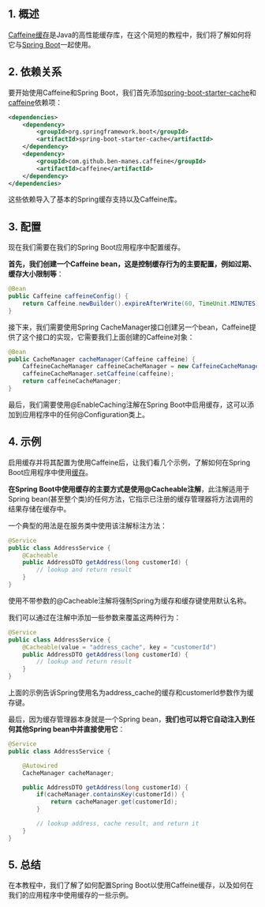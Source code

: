 ## 1. 概述

[Caffeine缓存]()是Java的高性能缓存库，在这个简短的教程中，我们将了解如何将它与[Spring Boot]()一起使用。

## 2. 依赖关系

要开始使用Caffeine和Spring Boot，我们首先添加[spring-boot-starter-cache](https://search.maven.org/artifact/org.springframework.boot/spring-boot-starter-cache)和[caffeine](https://search.maven.org/artifact/com.github.ben-manes.caffeine/caffeine)依赖项：

```xml
<dependencies>
    <dependency>
        <groupId>org.springframework.boot</groupId>
        <artifactId>spring-boot-starter-cache</artifactId>
    </dependency>
    <dependency>
        <groupId>com.github.ben-manes.caffeine</groupId>
        <artifactId>caffeine</artifactId>
    </dependency>
</dependencies>
```

这些依赖导入了基本的Spring缓存支持以及Caffeine库。

## 3. 配置

现在我们需要在我们的Spring Boot应用程序中配置缓存。

**首先，我们创建一个Caffeine bean，这是控制缓存行为的主要配置，例如过期、缓存大小限制等**：

```java
@Bean
public Caffeine caffeineConfig() {
    return Caffeine.newBuilder().expireAfterWrite(60, TimeUnit.MINUTES);
}
```

接下来，我们需要使用Spring CacheManager接口创建另一个bean，Caffeine提供了这个接口的实现，它需要我们上面创建的Caffeine对象：

```java
@Bean
public CacheManager cacheManager(Caffeine caffeine) {
    CaffeineCacheManager caffeineCacheManager = new CaffeineCacheManager();
    caffeineCacheManager.setCaffeine(caffeine);
    return caffeineCacheManager;
}
```

最后，我们需要使用@EnableCaching注解在Spring Boot中启用缓存，这可以添加到应用程序中的任何@Configuration类上。

## 4. 示例

启用缓存并将其配置为使用Caffeine后，让我们看几个示例，了解如何在Spring Boot应用程序中使用[缓存]()。

**在Spring Boot中使用缓存的主要方式是使用@Cacheable注解**，此注解适用于Spring bean(甚至整个类)的任何方法，它指示已注册的缓存管理器将方法调用的结果存储在缓存中。

一个典型的用法是在服务类中使用该注解标注方法：

```java
@Service
public class AddressService {
    @Cacheable
    public AddressDTO getAddress(long customerId) {
        // lookup and return result
    }
}
```

使用不带参数的@Cacheable注解将强制Spring为缓存和缓存键使用默认名称。

我们可以通过在注解中添加一些参数来覆盖这两种行为：

```java
@Service
public class AddressService {
    @Cacheable(value = "address_cache", key = "customerId")
    public AddressDTO getAddress(long customerId) {
        // lookup and return result
    }
}
```

上面的示例告诉Spring使用名为address_cache的缓存和customerId参数作为缓存键。

最后，因为缓存管理器本身就是一个Spring bean，**我们也可以将它自动注入到任何其他Spring bean中并直接使用它**：

```java
@Service
public class AddressService {

    @Autowired
    CacheManager cacheManager;

    public AddressDTO getAddress(long customerId) {
        if(cacheManager.containsKey(customerId)) {
            return cacheManager.get(customerId);
        }

        // lookup address, cache result, and return it
    }
}
```

## 5. 总结

在本教程中，我们了解了如何配置Spring Boot以使用Caffeine缓存，以及如何在我们的应用程序中使用缓存的一些示例。